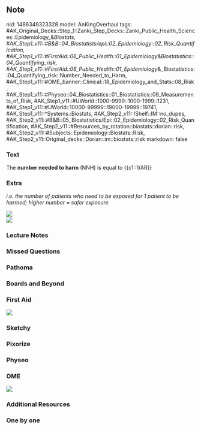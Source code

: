 ## Note
nid: 1486349323328
model: AnKingOverhaul
tags: #AK_Original_Decks::Step_1::Zanki_Step_Decks::Zanki_Public_Health_Sciences::Epidemiology_&_Biostats, #AK_Step1_v11::#B&B::04_Biostatists/epi::02_Epidemiology::02_Risk_Quantification, #AK_Step1_v11::#FirstAid::06_Public_Health::01_Epidemiology_&_Biostatistics::04_Quantifying_risk, #AK_Step1_v11::#FirstAid::06_Public_Health::01_Epidemiology_&_Biostatistics::04_Quantifying_risk::Number_Needed_to_Harm, #AK_Step1_v11::#OME_banner::Clinical::18_Epidemiology_and_Stats::08_Risk, #AK_Step1_v11::#Physeo::04_Biostatistics::01_Biostatistics::09_Measurements_of_Risk, #AK_Step1_v11::#UWorld::1000-9999::1000-1999::1231, #AK_Step1_v11::#UWorld::10000-99999::19000-19999::19741, #AK_Step1_v11::^Systems::Biostats, #AK_Step2_v11::!Shelf::IM::no_dupes, #AK_Step2_v11::#B&B::05_Biostatistics/Epi::02_Epidemiology::02_Risk_Quantification, #AK_Step2_v11::#Resources_by_rotation::biostats::dorian::risk, #AK_Step2_v11::#Subjects::Epidemiology::Biostats::Risk, #AK_Step2_v11::Original_decks::Dorian::im::biostats::risk
markdown: false

### Text
<div>
  The <b>number needed to harm</b> (NNH) is equal to {{c1::1/AR}}
</div>

### Extra
<i>i.e. the number of patients who need to be exposed for 1 patient
to be harmed; higher number = safer exposure</i>
<div>
  <div><img src="paste-330845625778224.jpg" class="resizer"></div>
  <div><img src="paste-330175610880168.jpg" class="resizer"></div>
</div>

### Lecture Notes


### Missed Questions


### Pathoma


### Boards and Beyond


### First Aid
<img src="tmpc84rEZ.png">

### Sketchy


### Pixorize


### Physeo


### OME
<div class="ome-widget">
  <a href=
  "https://onlinemeded.org/spa/epidemiology-and-stats/risk/acquire?ref=anki">
  <img src="_OME_AnkiFlashcards_Lesson_6.png"></a>
</div>

### Additional Resources


### One by one

